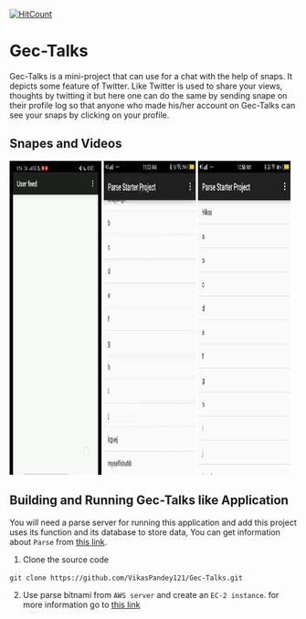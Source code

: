 [![HitCount](http://hits.dwyl.io/VikasPandey121/Gec-Talks.svg)](http://hits.dwyl.io/VikasPandey121/Gec-Talks)

# Gec-Talks

Gec-Talks is a mini-project that can use for a chat with the help of snaps. It depicts some feature of Twitter. Like Twitter is used to share your views, thoughts by twitting it but here one can do the same by sending snape on their profile log so that anyone who made his/her account on Gec-Talks can see your snaps by clicking on your profile.

## Snapes and Videos

<img src="ParseStarterProject/ReadmeSRC/home.gif" height='550' width="32%"> <img src="ParseStarterProject/ReadmeSRC/snapes.gif" height='550' width="32%"> <img src="ParseStarterProject/ReadmeSRC/profile.jpg" height='550' width="32%">

## Building and Running Gec-Talks like Application
You will need a parse server for running this application and add this project uses its function and its database to store data, You can get information about `Parse` from [this link](https://parseplatform.org/). 
 1. Clone the source code

 `git clone https://github.com/VikasPandey121/Gec-Talks.git`


2. Use parse bitnami from `AWS server` and create an `EC-2 instance`. for more information go to [this link](https://aws.amazon.com/)


